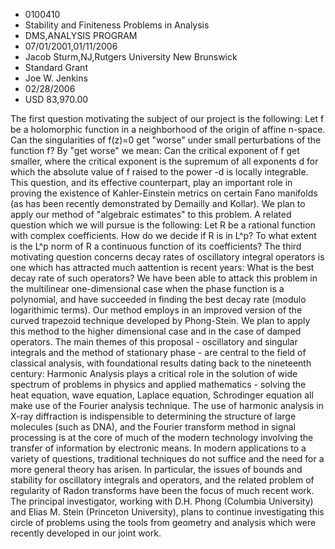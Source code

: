 
* 0100410
* Stability and Finiteness Problems in Analysis
* DMS,ANALYSIS PROGRAM
* 07/01/2001,01/11/2006
* Jacob Sturm,NJ,Rutgers University New Brunswick
* Standard Grant
* Joe W. Jenkins
* 02/28/2006
* USD 83,970.00

The first question motivating the subject of our project is the following: Let f
be a holomorphic function in a neighborhood of the origin of affine n-space. Can
the singularities of f(z)=0 get "worse" under small perturbations of the
function f? By "get worse" we mean: Can the critical exponent of f get smaller,
where the critical exponent is the supremum of all exponents d for which the
absolute value of f raised to the power -d is locally integrable. This question,
and its effective counterpart, play an important role in proving the existence
of Kahler-Einstein metrics on certain Fano manifolds (as has been recently
demonstrated by Demailly and Kollar). We plan to apply our method of "algebraic
estimates" to this problem. A related question which we will pursue is the
following: Let R be a rational function with complex coefficients. How do we
decide if R is in L^p? To what extent is the L^p norm of R a continuous function
of its coefficients? The third motivating question concerns decay rates of
oscillatory integral operators is one which has attracted much aattention is
recent years: What is the best decay rate of such operators? We have been able
to attack this problem in the multilinear one-dimensional case when the phase
function is a polynomial, and have succeeded in finding the best decay rate
(modulo logarithimic terms). Our method employs in an improved version of the
curved trapezoid technique developed by Phong-Stein. We plan to apply this
method to the higher dimensional case and in the case of damped operators. The
main themes of this proposal - oscillatory and singular integrals and the method
of stationary phase - are central to the field of classical analysis, with
foundational results dating back to the nineteenth century: Harmonic Analysis
plays a critical role in the solution of wide spectrum of problems in physics
and applied mathematics - solving the heat equation, wave equation, Laplace
equation, Schrodinger equation all make use of the Fourier analysis technique.
The use of harmonic analysis in X-ray diffraction is indispensible to
determining the structure of large molecules (such as DNA), and the Fourier
transform method in signal processing is at the core of much of the modern
technology involving the transfer of information by electronic means. In modern
applications to a variety of questions, traditional techniques do not suffice
and the need for a more general theory has arisen. In particular, the issues of
bounds and stability for oscillatory integrals and operators, and the related
problem of regularity of Radon transforms have been the focus of much recent
work. The principal investigator, working with D.H. Phong (Columbia University)
and Elias M. Stein (Princeton University), plans to continue investigating this
circle of problems using the tools from geometry and analysis which were
recently developed in our joint work.






